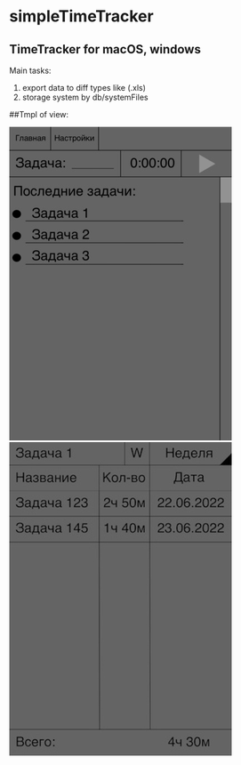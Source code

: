 # simpleTimeTracker
## TimeTracker for macOS, windows
Main tasks:
1. export data to diff types like (.xls)
2. storage system by db/systemFiles

##Tmpl of view:

![Image text](https://github.com/KatodForAnod/simpleTimeTracker/blob/main/tmpls/main_page.jpg)
![Image text](https://github.com/KatodForAnod/simpleTimeTracker/blob/main/tmpls/view_tasks_page.jpg)
